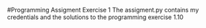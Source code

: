 #Programming Assigment Exercise 1
The assigment.py contains my credentials and the solutions to the programming exercise 1.10
